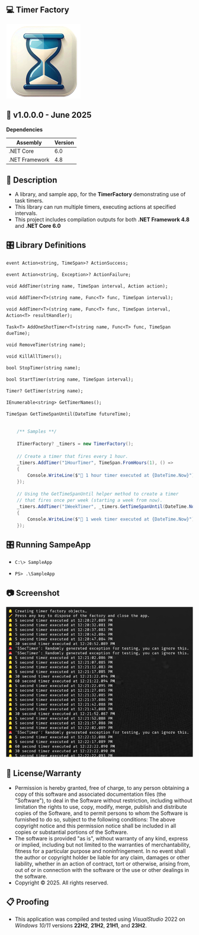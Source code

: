 ## 💻 Timer Factory

![Icon](./AppIcon.png)

## 📝 v1.0.0.0 - June 2025

**Dependencies**

| Assembly | Version |
| ---- | ---- |
| .NET Core | 6.0 |
| .NET Framework | 4.8 |

## 📰 Description
- A library, and sample app, for the **TimerFactory** demonstrating use of task timers.
- This library can run multiple timers, executing actions at specified intervals.
- This project includes compilation outputs for both **.NET Framework 4.8** and **.NET Core 6.0**

## 🎛️ Library Definitions

`event Action<string, TimeSpan>? ActionSuccess;`

`event Action<string, Exception>? ActionFailure;`

`void AddTimer(string name, TimeSpan interval, Action action);`

`void AddTimer<T>(string name, Func<T> func, TimeSpan interval);`

`void AddTimer<T>(string name, Func<T> func, TimeSpan interval, Action<T> resultHandler);`

`Task<T> AddOneShotTimer<T>(string name, Func<T> func, TimeSpan dueTime);`

`void RemoveTimer(string name);`

`void KillAllTimers();`

`bool StopTimer(string name);`

`bool StartTimer(string name, TimeSpan interval);`

`Timer? GetTimer(string name);`

`IEnumerable<string> GetTimerNames();`

`TimeSpan GetTimeSpanUntil(DateTime futureTime);`


```csharp

    /** Samples **/

    ITimerFactory? _timers = new TimerFactory();
    
    // Create a timer that fires every 1 hour.
    _timers.AddTimer("1HourTimer", TimeSpan.FromHours(1), () =>
    {
        Console.WriteLine($"🔔 1 hour timer executed at {DateTime.Now}");
    });

    // Using the GetTimeSpanUntil helper method to create a timer 
    // that fires once per week (starting a week from now).
    _timers.AddTimer("1WeekTimer", _timers.GetTimeSpanUntil(DateTime.Now.AddDays(7)), () =>
    {
        Console.WriteLine($"🔔 1 week timer executed at {DateTime.Now}");
    });

```

## 🎛️ Running SampeApp

- `C:\> SampleApp`

- `PS> .\SampleApp`

## 📷 Screenshot

![Sample](./Screenshot.png)

## 🧾 License/Warranty
* Permission is hereby granted, free of charge, to any person obtaining a copy of this software and associated documentation files (the "Software"), to deal in the Software without restriction, including without limitation the rights to use, copy, modify, merge, publish and distribute copies of the Software, and to permit persons to whom the Software is furnished to do so, subject to the following conditions: The above copyright notice and this permission notice shall be included in all copies or substantial portions of the Software.
* The software is provided "as is", without warranty of any kind, express or implied, including but not limited to the warranties of merchantability, fitness for a particular purpose and noninfringement. In no event shall the author or copyright holder be liable for any claim, damages or other liability, whether in an action of contract, tort or otherwise, arising from, out of or in connection with the software or the use or other dealings in the software.
* Copyright © 2025. All rights reserved.

## 📋 Proofing
* This application was compiled and tested using *VisualStudio* 2022 on *Windows 10/11* versions **22H2**, **21H2**, **21H1**, and **23H2**.

